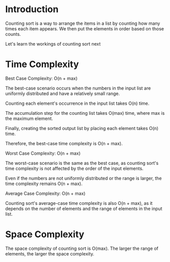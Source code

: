 # Introduction

Counting sort is a way to arrange the items in a list by counting how many times each item appears. We then put the elements in order based on those counts.

Let's learn the workings of counting sort next

# Time Complexity

Best Case Complexity: O(n + max)

The best-case scenario occurs when the numbers in the input list are uniformly distributed and have a relatively small range.

Counting each element's occurrence in the input list takes O(n) time.

The accumulation step for the counting list takes O(max) time, where max is the maximum element.

Finally, creating the sorted output list by placing each element takes O(n) time.

Therefore, the best-case time complexity is O(n + max).

Worst Case Complexity: O(n + max)

The worst-case scenario is the same as the best case, as counting sort's time complexity is not affected by the order of the input elements.

Even if the numbers are not uniformly distributed or the range is larger, the time complexity remains O(n + max).

Average Case Complexity: O(n + max)

Counting sort's average-case time complexity is also O(n + max), as it depends on the number of elements and the range of elements in the input list.


# Space Complexity
The space complexity of counting sort is O(max). The larger the range of elements, the larger the space complexity.